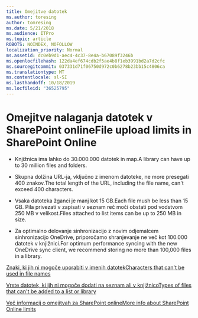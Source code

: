 ```yaml
---
title: Omejitve datotek
ms.author: toresing
author: tomresing
ms.date: 5/21/2018
ms.audience: ITPro
ms.topic: article
ROBOTS: NOINDEX, NOFOLLOW
localization_priority: Normal
ms.assetid: dc0eb9d1-aec4-4c37-8e4a-b67089f3246b
ms.openlocfilehash: 122da4ef674cdb2f5ae4b8f1eb3991bd2a7d2cfc
ms.sourcegitcommit: 037331d71f06750d972c0b6278b23bb15c4806ca
ms.translationtype: MT
ms.contentlocale: sl-SI
ms.lasthandoff: 10/18/2019
ms.locfileid: "36525795"
---
```

# <a name="file-upload-limits-in-sharepoint-online"></a><span data-ttu-id="0d284-102">Omejitve nalaganja datotek v SharePoint online</span><span class="sxs-lookup"><span data-stu-id="0d284-102">File upload limits in SharePoint Online</span></span>

- <span data-ttu-id="0d284-103">Knjižnica ima lahko do 30.000.000 datotek in map.</span><span class="sxs-lookup"><span data-stu-id="0d284-103">A library can have up to 30 million files and folders.</span></span>
    
- <span data-ttu-id="0d284-104">Skupna dolžina URL-ja, vključno z imenom datoteke, ne more presegati 400 znakov.</span><span class="sxs-lookup"><span data-stu-id="0d284-104">The total length of the URL, including the file name, can't exceed 400 characters.</span></span>
    
- <span data-ttu-id="0d284-105">Vsaka datoteka žganci je manj kot 15 GB.</span><span class="sxs-lookup"><span data-stu-id="0d284-105">Each file mush be less than 15 GB.</span></span> <span data-ttu-id="0d284-106">Pila privezati v zapisati v seznam reč moči obstati pod vodstvom 250 MB v velikost.</span><span class="sxs-lookup"><span data-stu-id="0d284-106">Files attached to list items can be up to 250 MB in size.</span></span>
    
- <span data-ttu-id="0d284-107">Za optimalno delovanje sinhronizacijo z novim odjemalcem sinhronizacijo OneDrive, priporočamo shranjevanje ne več kot 100.000 datotek v knjižnici.</span><span class="sxs-lookup"><span data-stu-id="0d284-107">For optimum performance syncing with the new OneDrive sync client, we recommend storing no more than 100,000 files in a library.</span></span> 
    
[<span data-ttu-id="0d284-108">Znaki, ki jih ni mogoče uporabiti v imenih datotek</span><span class="sxs-lookup"><span data-stu-id="0d284-108">Characters that can't be used in file names</span></span>](https://go.microsoft.com/fwlink/?linkid=866430)
  
[<span data-ttu-id="0d284-109">Vrste datotek, ki jih ni mogoče dodati na seznam ali v knjižnico</span><span class="sxs-lookup"><span data-stu-id="0d284-109">Types of files that can't be added to a list or library</span></span>](https://go.microsoft.com/fwlink/?linkid=273757)
  
[<span data-ttu-id="0d284-110">Več informacij o omejitvah za SharePoint online</span><span class="sxs-lookup"><span data-stu-id="0d284-110">More info about SharePoint Online limits</span></span>](https://go.microsoft.com/fwlink/?linkid=271273)
  

